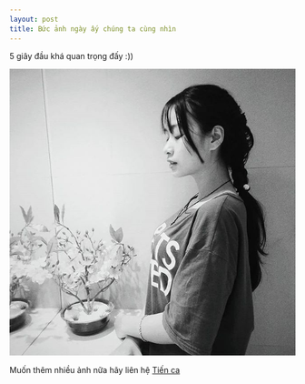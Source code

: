 ```yaml
---
layout: post
title: Bức ảnh ngày ấy chúng ta cùng nhìn
---
```


5 giây đầu khá quan trọng đấy :))

![_config.yml](/images/14540656_319442151748746_7791666219404230656_n.jpg)

Muốn thêm nhiều ảnh nữa hãy liên hệ [Tiến ca](https://www.facebook.com/tien.diep.167) 
